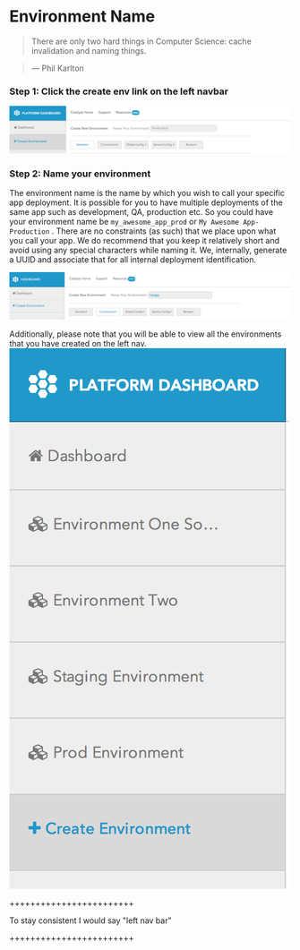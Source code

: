 # Environment Name

> There are only two hard things in Computer Science: cache invalidation and naming things.

> — Phil Karlton

### Step 1: Click the create env link on the left navbar

![Click Create Env](../pics/3.create.env.button.png)

### Step 2: Name your environment

The environment name is the name by which you wish to call your specific app deployment. It is possible for you to have multiple deployments of the same app such as development, QA, production etc. So you could have your environment name be `my_awesome_app_prod` or `My Awesome App-Production` . There are no constraints (as such) that we place upon what you call your app. We do recommend that you keep it relatively short and avoid using any special characters while naming it. We, internally, generate a UUID and associate that for all internal deployment identification.

![Name your Environment](../pics/4.name.env.png)

Additionally, please note that you will be able to view all the environments that you have created on the left nav.
![List of Environments](../pics/5.env.listing.png)

++++++++++++++++++++++++

To stay consistent I would say "left nav bar"

++++++++++++++++++++++++
